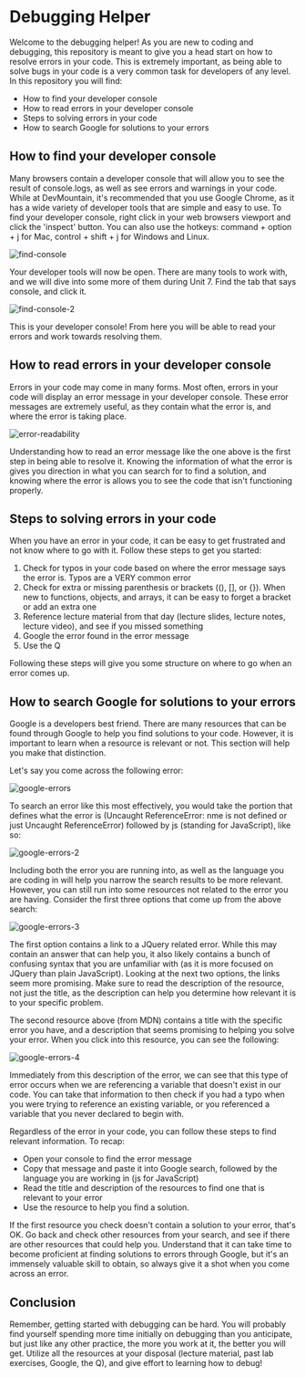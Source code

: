 # Debugging Helper

Welcome to the debugging helper! As you are new to coding and debugging, this repository is meant to give you a head start on how to resolve errors in your code. This is extremely important, as being able to solve bugs in your code is a very common task for developers of any level. In this repository you will find:

* How to find your developer console
* How to read errors in your developer console
* Steps to solving errors in your code
* How to search Google for solutions to your errors

## How to find your developer console

Many browsers contain a developer console that will allow you to see the result of console.logs, as well as see errors and warnings in your code. While at DevMountain, it's recommended that you use Google Chrome, as it has a wide variety of developer tools that are simple and easy to use. To find your developer console, right click in your web browsers viewport and click the 'inspect' button. You can also use the hotkeys: command + option + j for Mac, control + shift + j for Windows and Linux.

![find-console](assets/find-console.png)

Your developer tools will now be open. There are many tools to work with, and we will dive into some more of them during Unit 7. Find the tab that says console, and click it.

![find-console-2](assets/find-console-2.png)

This is your developer console! From here you will be able to read your errors and work towards resolving them.

## How to read errors in your developer console

Errors in your code may come in many forms. Most often, errors in your code will display an error message in your developer console. These error messages are extremely useful, as they contain what the error is, and where the error is taking place.

![error-readability](assets/error-readability.png)

Understanding how to read an error message like the one above is the first step in being able to resolve it. Knowing the information of what the error is gives you direction in what you can search for to find a solution, and knowing where the error is allows you to see the code that isn't functioning properly.

## Steps to solving errors in your code

When you have an error in your code, it can be easy to get frustrated and not know where to go with it. Follow these steps to get you started:

1. Check for typos in your code based on where the error message says the error is. Typos are a VERY common error
2. Check for extra or missing parenthesis or brackets ((), [], or {}). When new to functions, objects, and arrays, it can be easy to forget a bracket or add an extra one
3. Reference lecture material from that day (lecture slides, lecture notes, lecture video), and see if you missed something
4. Google the error found in the error message
5. Use the Q

Following these steps will give you some structure on where to go when an error comes up.

## How to search Google for solutions to your errors

Google is a developers best friend. There are many resources that can be found through Google to help you find solutions to your code. However, it is important to learn when a resource is relevant or not. This section will help you make that distinction.

Let's say you come across the following error:

![google-errors](assets/google-errors.png)

To search an error like this most effectively, you would take the portion that defines what the error is (Uncaught ReferenceError: nme is not defined or just Uncaught ReferenceError) followed by js (standing for JavaScript), like so:

![google-errors-2](assets/google-errors-2.png)

Including both the error you are running into, as well as the language you are coding in will help you narrow the search results to be more relevant. However, you can still run into some resources not related to the error you are having. Consider the first three options that come up from the above search:

![google-errors-3](assets/google-errors-3.png)

The first option contains a link to a JQuery related error. While this may contain an answer that can help you, it also likely contains a bunch of confusing syntax that you are unfamiliar with (as it is more focused on JQuery than plain JavaScript). Looking at the next two options, the links seem more promising. Make sure to read the description of the resource, not just the title, as the description can help you determine how relevant it is to your specific problem.

The second resource above (from MDN) contains a title with the specific error you have, and a description that seems promising to helping you solve your error. When you click into this resource, you can see the following:

![google-errors-4](assets/google-errors-4.png)

Immediately from this description of the error, we can see that this type of error occurs when we are referencing a variable that doesn't exist in our code. You can take that information to then check if you had a typo when you were trying to reference an existing variable, or you referenced a variable that you never declared to begin with.

Regardless of the error in your code, you can follow these steps to find relevant information. To recap:

* Open your console to find the error message
* Copy that message and paste it into Google search, followed by the language you are working in (js for JavaScript)
* Read the title and description of the resources to find one that is relevant to your error
* Use the resource to help you find a solution.

If the first resource you check doesn't contain a solution to your error, that's OK. Go back and check other resources from your search, and see if there are other resources that could help you. Understand that it can take time to become proficient at finding solutions to errors through Google, but it's an immensely valuable skill to obtain, so always give it a shot when you come across an error.

## Conclusion

Remember, getting started with debugging can be hard. You will probably find yourself spending more time initially on debugging than you anticipate, but just like any other practice, the more you work at it, the better you will get. Utilize all the resources at your disposal (lecture material, past lab exercises, Google, the Q), and give effort to learning how to debug!
